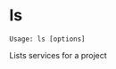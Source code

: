 <!--[metadata]>
+++
title = "ls"
description = "Lists services for a project."
keywords = ["fig, composition, compose, docker, orchestration, cli,  ls"]
[menu.main]
identifier="ls.compose"
parent = "smn_compose_cli"
+++
<![end-metadata]-->

# ls

```
Usage: ls [options]
```

Lists services for a project
